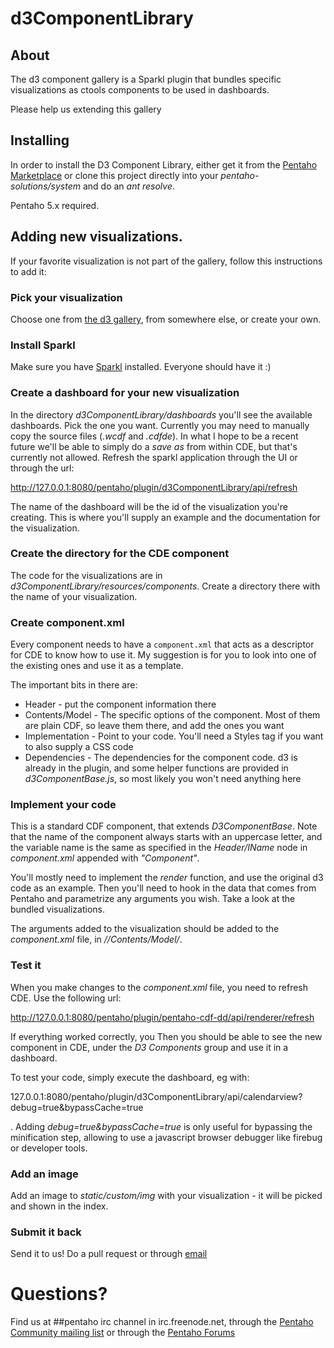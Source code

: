 d3ComponentLibrary
===

## About

The d3 component gallery is a Sparkl plugin that bundles specific visualizations
as ctools components to be used in dashboards.

Please help us extending this gallery


## Installing

In order to install the D3 Component Library, either get it from the [Pentaho
Marketplace](http://community.pentaho.com/marketplace/plugins/) or clone this
project directly into your _pentaho-solutions/system_ and do an _ant resolve_.

Pentaho 5.x required.


## Adding new visualizations.


If your favorite visualization is not part of the gallery, follow this
instructions to add it:


### Pick your visualization

Choose one from [the d3 gallery](https://github.com/mbostock/d3/wiki/Gallery),
from somewhere else, or create your own.


### Install Sparkl

Make sure you have [Sparkl](http://community.pentaho.com/projects/sparkl/)
installed. Everyone should have it :)


### Create a dashboard for your new visualization

In the directory _d3ComponentLibrary/dashboards_ you'll see the available
dashboards. Pick the one you want. Currently you may need to manually copy the
source files (_.wcdf_ and _.cdfde_). In what I hope to be a recent future we'll
be able to simply do a _save as_ from within CDE, but that's currently not
allowed. Refresh the sparkl application through the UI or through the url:

  http://127.0.0.1:8080/pentaho/plugin/d3ComponentLibrary/api/refresh

The name of the dashboard will be the id of the visualization you're creating.
This is where you'll supply an example and the documentation for the
visualization.


### Create the directory for the CDE component

The code for the visualizations are in
_d3ComponentLibrary/resources/components_. Create a directory there with the
name of your visualization. 


### Create component.xml

Every component needs to have a `component.xml` that acts as a descriptor for
CDE to know how to use it. My suggestion is for you to look into one of the
existing ones and use it as a template.

The important bits in there are:

* Header - put the component information there
* Contents/Model - The specific options of the component. Most of them are plain
  CDF, so leave them there, and add the ones you want
* Implementation - Point to your code. You'll need a Styles tag if you want to
  also supply a CSS code
* Dependencies - The dependencies for the component code. d3 is already in the
  plugin, and some helper functions are provided in _d3ComponentBase.js_, so
  most likely you won't need anything here


### Implement your code

This is a standard CDF component, that extends _D3ComponentBase_. Note that the
name of the component always starts with an uppercase letter, and the variable
name is the same as specified in the _Header/IName_ node in _component.xml_
appended with _"Component"_.

You'll mostly need to implement the _render_ function, and use the original d3
code as an example. Then you'll need to hook in the data that comes from Pentaho
and parametrize any arguments you wish. Take a look at the bundled
visualizations.

The arguments added to the visualization should be added to the _component.xml_
file, in _//Contents/Model/_. 


### Test it

When you make changes to the _component.xml_ file, you need to refresh CDE. Use
the following url:

  http://127.0.0.1:8080/pentaho/plugin/pentaho-cdf-dd/api/renderer/refresh


If everything worked correctly, you Then you should be able to see the new
component in CDE, under the _D3 Components_ group and use it in a dashboard.

To test your code, simply execute the dashboard, eg with:

  127.0.0.1:8080/pentaho/plugin/d3ComponentLibrary/api/calendarview?debug=true&bypassCache=true

. Adding _debug=true&bypassCache=true_ is only useful for bypassing the
minification step, allowing to use a javascript browser debugger like firebug or
developer tools.


### Add an image

Add an image to _static/custom/img_ with your visualization - it will be picked
and shown in the index.


### Submit it back

Send it to us! Do a pull request or through [email](pedro.alves@pentaho.com)


# Questions?

Find us at ##pentaho irc channel in irc.freenode.net, through the [Pentaho
Community mailing
list](https://groups.google.com/forum/#!forum/pentaho-community) or through the
[Pentaho Forums](http://forums.pentaho.com/)



